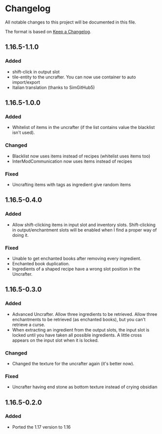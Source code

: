 # Changelog
All notable changes to this project will be documented in this file.

The format is based on [Keep a Changelog](https://keepachangelog.com/en/1.0.0/).

## 1.16.5-1.1.0

### Added
- shift-click in output slot
- tile-entity to the uncrafter. You can now use container to auto import/export
- Italian translation (thanks to SimGitHub5)

## 1.16.5-1.0.0

### Added
- Whitelist of items in the uncrafter (if the list contains value the blacklist isn't used).

### Changed
- Blacklist now uses items instead of recipes (whitelist uses items too)
- InterModCommunication now uses items instead of recipes

### Fixed
- Uncrafting items with tags as ingredient give random items

## 1.16.5-0.4.0

### Added
- Allow shift-clicking items in input slot and inventory slots.
  Shift-clicking in output/enchantment slots will be enabled when I find a proper way of doing it.

### Fixed
- Unable to get enchanted books after removing every ingredient.
- Enchanted book duplication.
- Ingredients of a shaped recipe have a wrong slot position in the Uncrafter.

## 1.16.5-0.3.0

### Added
- Advanced Uncrafter. Allow three ingredients to be retrieved. Allow three enchantments to be retrieved (as enchanted books), but you can't retrieve a curse.
- When extracting an ingredient from the output slots, the input slot is locked until you have taken all possible ingredients.
  A little cross appears on the input slot when it is locked.

### Changed
- Changed the texture for the uncrafter again (it's better now).

### Fixed
- Uncrafter having end stone as bottom texture instead of crying obsidian

## 1.16.5-0.2.0

### Added
- Ported the 1.17 version to 1.16
